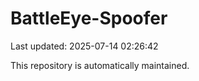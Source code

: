 # BattleEye-Spoofer

Last updated: 2025-07-14 02:26:42

This repository is automatically maintained.
